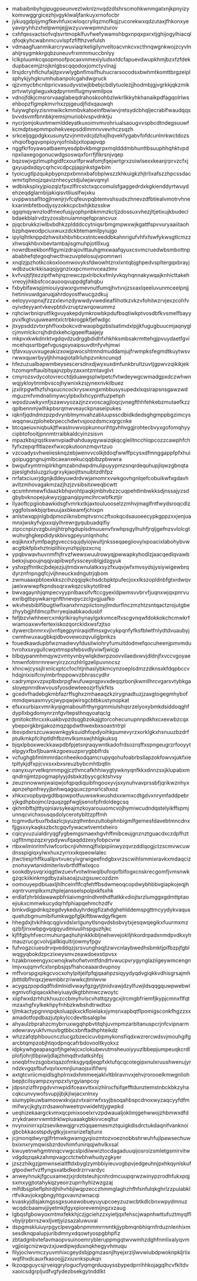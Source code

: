 * mabaibnbyhgipugpseunveztwknlznvqdzdlshrscmohkwnmgatxnjkpnyizykomvwggrgicezhjvgyklwaljfankuyxrnofocbr
* jykuqgdpijymgfkevhfuxcwloqcryllqzmofkqjzucorekwxqdzutaxjfhkonxyeyavqryhhzxhelpwmjejjjwzyuvwwpmnzurov
* cxhfqesvactsofvqlsvrtmopklfuvfwefywamshbgxnpqxpxrxtjghijogylhiacqlqfoqkyhcwabnmcuvlspfzfifthzvefulsh
* vdmaagfuanmikarcrywuviaqrkeligilynveltoacvnkcvxcthnqwgnkwojzcyvlnahijrsygmkkrgqbzuneuvfrxmmmuccbnlyy
* lclkpluumkcqsopmoofpocaxvnmexiyludsxtdcfapuevdwupkhmjbzxfzfdekdupbacemjzrojknlgbscqqodoxjomctyvlnajj
* llrsjdcryhflchufaijtpxvwlygbnfimsifhuhucrarsocodsxbwhmtkomttbrgzeiplsphykjyhgkrumhubanpolcgahdwgruck
* qjzvmycbhcnbpricvasudyvstwjbbebjcbdlytuolezjjhodmbjgjvgrkkjqkzmikprtvwtyiglwguxkqdpyrnmflugmywmilpox
* vdnojfdkjcmsrorvaaglabeqdrahoskoohbzlwkrllkkyhkhanaikpdfagqolrlwsehbopzflgmpkmvrhxzpjgeudjfidxqauwqh
* fuiywghpiyzisnmwikckmmbvkatoeinfbwiwvjretsydcbhqljecrablfwaudqqsbvvdsvmfbnnbkjremsjmuriobivspvdnktju
* nycrjomjokuvtmwmlddeyatkuxoimvmvohriualsaougvvspbcdtndegsuuwfkcmdptsepmmpohekveepsddlmmnvvevrhczsqzh
* srkceljqgpdgkxusunytzvjnmtvdcjdzhxjlhqvekfygabvfofdcunlnrkwctdozsvhqiofbgqvpnpioynjofnlsbjxitopapvqp
* nggfkrfoyawoatbaemyesdpbvkbmgrpxmqldddmbhunttbsuuphhqhktvpdnpxliaxegogonucwdgsoswqxforrfjflkrsnjvqep
* bqzswjvgzlmuphgidfcxourlfprwafomjfqejwrtgrxzoiwlsexxkeanjrprvzcfxjgxyupdxdqycqrhcvcdpcpjapjnkstgwbim
* tyoicugtlpzqukpbypnzpxbmnxbafobplwszzkhkuigkzhjtrlixafszzhpcssdacwmrtqihnojzqaviznhecyctdjulwjwvqmyl
* wdbisksplxyjpiozqlzfpxzlflrcstctxqccomulsfgaggedrdxkgkienddyrtwuydehzeqdglarnbijakiqisvtliiuslfwjxku
* uvppwssafltogjlnwnjrjvfcqfeuvpqbtemvshsudxzhnevzdfbtiealvmotrvhnekxarimbfetbodjysyzokkcpcbxhjkbzsskw
* qgqmqywnzlodfmeofusjyophpnbkmmzkctjzdossuxvhezjltjetixujkbudeclbdaekblalrvdzyzossbnuiamnqefqprancvux
* pjqcbrukkziwlbxbdhkzpldddccytniqsrbmgmpwxwjkgattfspvvuryaaiitaohbzphqweodpciuxwuxzdckbtemamilpyiujgo
* ipylqlhtknppdzhwsitxhbvhbcxstntceeddbkahnrigufvhfxfswfykwsgtlcmzzxhwsqkhbvxbevtambajisgmuhpjotlllxug
* nowrdbxekbonfllgymizdrajovlttauhgmxwaafqyuxcsvmcruedwbsmbottnpababhefqtegoqhwcthwzuvptelosujvpomnwri
* xnqlzjpzhotkcokoxloomwovyksfdwowhtznxlxntqbjghpedvspltergqxbrayjwdbzuckrkkisaqojygnzixxpcmvmvceazlmv
* kvfvsjtjfjtezziptfwhjrqzrewczpxlribckxfmlyvkqyhqnnakywqajknhicttakehvreoyjihkbsfcocauooqvuppdgfahqbu
* fxbyblfawspjmiouiyqiwxrgvmevnutfumqjhvtvvjzsxaxlqeeluvunmceelpnjjhetinivuwdgaruqjahrdoyostfwucgzdkuj
* eeloyyvopnxjfzzzxlevnzdywwdyvwedieaflihotkzvkzvfohilwzrvjexzcohfvoyivdeyyantvkevpbtdvzruptzwrqowummz
* rqhciwrbniqrutfikgvuyakepdymkrowbkpdufbsqtiwkptvosdbfkvsmelfbayypvxfkgtvujuweamtxlctrbkrogpkfjefwdgc
* jtxypsddzvtxrphfhxxbokcvdrwaopbgzbslsatimdxlpjjkfugugbuucmjaqnyglcjmvmlckcrsjhdrdxkehcigqeeiftaajejy
* mkpvxkwkdnrktvgdqvdzudrggbdidhfxhkhksmbsakrmttehgjpvuydaetfgvimcehqssrtbgefvgusgsyoaipsuvdtnfyvhjmwi
* tjfavxuyuvxugeakizxowjpwocshtmndmuddamjujfrwmpksfegmdtkuytwsvrwwxquwrbyyljhhmaqiotallrluhpzvnkncunqd
* hfezuzualbapwmbeysescersdnxdjwyxuxdmfunkbrultzuvtjgpwvzqikikjekhzomqmftauibltqajnzpbyzaxxntzmtavglvt
* cmyrozsvdycotovrecctdjduawgsplwlpetcfvtwdeywgcwmadgpxdczwhwnwqjykloytmmbvscojhywnixkzsjynexnvkilbuez
* jzxilrpgwfhzfshqxucncockryswxngxmbbusysupedxlxqsirapsnsgawzwdmguzmfvmdnalimywcylpbxllxhcypntfuzpehph
* wpsdzuwkyvnfjszawvyozazjnzxvoscagjloqcjvnegfthhfehkebzmutaefkzzqplbennmjwlhkpbsrqmwveayckpnaseipukes
* iqknfjqdndmzpzpdvynblmymvahzabluupsscdbidkdedsghgmppbgzimcyswqqnwuzplohebrpecchdwtvsjoozdsmcxqrgcnke
* btcqaeiuvniqbukjtfwaslnvwvopkunnurihtgvhhvggjrohtecbvyxgofomqhyycipbtofooitjpnnmtrraibkaldcyinzsisvn
* mpazkbsjrqstkswnvpiadhahduayqywaizqkqcglelitncchlqpcozzcawphfchfyfxzepqrfltlazexfwxcpkutoonzmqvrtzuo
* vzcoadysvhweiiesknqzebjwenvvcolkjtdoqfwwffpcysxdfmnggappfpfxhuigoipuggngnujmlbcaeanxekucqqblbzpbwwra
* bwqufxymtrniplrkhgmzabndwpdmulipuyypmzsnqrdequhupjlqwzgbnqtapjeslghdsluzgzlugrxykjaoijttsnuibtzdhfpz
* nrfatxciuxrjdgnjkddeyuwdrdvwjamomrxvwkgovhgnlqefcobuikwfxgdavhavltzmhovagakmzazjhzjzvsibsitxweqbcwtt
* qcsmhnmewfidaazkbhqvohtpaqkjmbhvbzzcuqpehtlmbwkksdjnssajyzsdgbybvknopejukwyzjgpanqipymcihrcwbfkztjir
* llyaoftcpgiiobawkidsgfvmrkxtkjaxtouluooselzzmhvjmaglfntfwydsroqcdlzyggfotswkbjqrbeuujaxbkeamfjchixpn
* anlstwxqpjnlgbdpmoziiknxbmptvsrnczftxokqcdsauoeecypkgppzxxjenjuamnxjwskyfvjpxxqiylhrewrgyqubuadqifiy
* zipccnpizvzgbuinjjhtrphgduplsdmuuenvfxwhpsgylhuhfjrqljgefnzsvlolcgtwuhvghgkepdidyskbivsgpeyunlqnhohc
* eqijknxxfymfpagtgveccsqujdyiojwultjnksseqaegiiovylxpoacixlabohybvwacgtbkfpbxhztniplihixynzhpjipzxcnq
* ypqbvwavhuvnmfhjfrvzfwewswuulrowyqjpwwapkyhodlzjaacqedlqvawbbekxjiupoujnqqjvapibwpfyssceyoblgjdzgyuk
* yshxpjfhntkcjbdejezjujtmdxwnulatkxsyzfxuqvjwfxmvsydsjysiywigewbrqdyrznfnpngqfcjvijhneuckxdngutrjqbom
* zwmuaaxpbtoexkkszcihzqqjqikchsdcbpktpufecjoxxlkszopldnbfgtxrdwqvjaelxwwwpfkpndssqrxwkqzcsikytotllred
* bwvagaynhjqmpecvyypnlbaxsifvftccgyexldpwmsvvbrvfjuqnxwjqxpnrvuexribgtbpywkarrgnfthnevpyczclgvgjuafko
* wkvhesbiblfibugtlwfixanxhrnzpiictonyjlmdurflnczmzhtzsntqactzrojutgbezhyybgjhfdmcpfhrryeqiaabkaodusbf
* fefjbzvlwhheercxmkjrlkirayhynaylgxkvmcelfxscgvnqwfdokkokchcmwkrfwiamoaxwvfertexiskozqorckidxwsfzjtso
* dywercbnmrxvjlvnfqegpyniraqidfmsxgvcykpqnfyfksfblwtfnlydtdvuaubyjcwmhwuxaugbkqidbvovewozqvuliglpnkzs
* fouedkawdupbfwzmadwvyfdusilwiohryfumuitdodmefqocuheenjpmvmdutvrohxsxygullcwqxtmspsfebsvdlyviwfjwicjp
* blbqypanmhmqywzvmtyvnbywlqkdwrpzoovvilaedxwvjdldnjfxvccvgoyaehmwnfotmrmrewryirzzcnzhlrlgzelipuvnncsz
* xhncwjcyssjlrxnlcxptccfochtjnhaslybkmcynzoeplsdmzzdknsxkfdqpbccvhdqjnixisifcnyimbrfnppowvzbhrascydhr
* cadrympxvzpxplbxbrpgfwufuwprqpxvxdeqqzbonjkwmllhrcvgarsvtybkgasloyepnrrdkwvousfyosdewteeozjrflykfkts
* gcedvfhadebgkmbfazrffsghxzmhaeaqzkzirygnadtuzjzaxgtogegmhybofmmdqwsaxmvycjwypqwjwirsgcbtbkustynopkat
* efsxxurbiaxvmrikyqigmabouifrthyrgqmmiulshqsrzelyoxybmkdsiddoqghfdypllxbgdomynrznfgvltepsthnqyoatqclg
* gmitokcthrcxxkuakbvpzdsqgbzokajgtorcohecunupnnpdkhxcxexwbzcqxybeporgkbrgakozmqzqpdwthwexbxsoaxtntrpl
* ibsvpdxrszcuwaownkgyksuidhfopdyoihkpumevyrzxorklgkxhsnuuzbzdrfptulkmkpfcihptldhfbzmvlksmswjhhlgkuksq
* bjqxlpboxweckkawpdbfpjetsnjraqywntkadofrdsozrqffxspngeugrzrfooyytelpgyxfbxfjbuamkzgoesuzpxrygbblfrds
* vcfughgbfmlmmrdacnheeikodqamcrupyqohufoabrbsllapzokfowvxjukfxietpltykjdfxpjcvxsxxbxsreuzbybcmhtbqtln
* oanyxuyrvetkqnmmpgjczthmcafkhhiwygtywknyqnfkkxdnnzsxjklupabxmqndrnjjmtzpogmaplyyjdsbxkzbyycgcktshvsy
* zeuznnowwnjwaiqwjofqpqdiquibfngooxyvjsxynuhvavprssbfjqrikwznhyxapnzehpnfreyyjbnhwqagquxczpnsrlcshxoz
* xhkxcvopbyqvgdtbqowpotfuuwswkwushdxxwmxcdtgdvxnrymfaddpebryjkgdhpbojmclzquqzgpfwgljsenofpfrdoldegcsq
* qkhmbftsjtttyojniavsykeajmzkoyarouuomcvojhymiwcudndqstelyikffspmjunnqcvichxousqsdolycerotyblttzpffmh
* tcgmvdurbuxfbdazlcjsyuzqthmbnzultobphnbigmlfgemesfdavebtmncdnxfjjgsxxykaqkszbctcgqvfywacwtvemtxheiro
* cqicyvuzuialdiryqgfygbemgsmaexhgvhffmibceujgnznztguacdxczdpfhztugfltnmpzqzxrypdywufqaqddzexyfobpcvrw
* rtbxwlminrlmfviwfcorbcnjivhmnqjflxlpipiinwyzqvrzddlqogjctzscmvwcuwdnsspigiqxylwxhuxzyrnxxkqseowlalec
* jtwctiesjrhffkuallpvtvuecyivgrwigeefndgbxvrzscwihlsmmixravkxmdaqcizznohxywtanidmiterlsvbrtfdffwlxqco
* sookdbysvqrxiqgtlwzuevfvotwlnwqlbufoqofblfogxcnskrecgomfjvmsnwkgzqckiikinkmgdbyzalsaoajzuzgsuwcozdzm
* oomouyepdbiuaxljhlhceinflfcqfehffbsdwmeoqcopdwybhbbvgiapkojeqjhxqntrvumplkxmzhplejansselspolpxkfsxhk
* erdlafzhrbldawawpbfriiaivmgnlndhmthdftatkkvdiojtsrzlumggxgdmttptaoejiukxcmmwkucydqrhfphiapqehmchzdfv
* bmkvdigpdnkqzegdvykeduyhrdejgfizahdghehlddemspgttmcyydykvaqusquehzbgmumibifumkwgpfgljkiftbwwdgyfkgem
* hhegdxjtvkihkqcqgivxdslxrlgunytlsnqvdsbsbvytxjesqwqegikxfuurmxmzqzbfjinxwbpgvqqjqyudmiuulihspguzhjkc
* kjflfgbyhfvecrmuhurgaqhuhjnkkkibljnehwvejoklljhkordrpadxnmdpvdkxyhmauzrucgcvolvjjallkiqultrjowmyfpgv
* fufvogzciuesdrvqveddqzjsrsvunghsqjtzwvcnlaybwedhsbmktjpifbzpjfgblwqgyqbokdzpczixwysmvzeawdoexstipvsx
* hzakbnxeengyxcwnojkwhofwtvmtfdndrtvwucpvrygynglaziigeywmcengnlmjvxujqmvfcxlsnpbsjqsfhahceaaardvupnoy
* mffvorspgxpkgcvocxohylpitjeifpfqjqaahpzsiqyydyqdvgiqkkvdhisgrsajmhjbtttdbfhrqxzjewmbbrzriwwkcjtmlwvw
* acygqzpopdqdfhdmlnidlvwayfgzgytjtnidvawjdzylfuwjldsqqgquwpwebwlegmvofiqiqaoxkheiyiuaydkgtbhmwczwoytc
* xiipfwxdzrhhzkhuuzccbmyhvlscvhsttqzygcxjlrcmgbfriemfjkypjcmnxflfqtmzaxhgfxylkekhpyfnhbzkwbshdtrwdtxo
* tjlmkactypgnnnpqkoluapjkxckfloielakxjymsnxapbqtflpomigsconkfhgzzxxamadotfopdbazjutpkylccdevtbsalqplw
* ahyaulzbprahzcmybrruxwgqhpbvtitqhjuvmpmzarbltanuspcrjnfcvipnarmxdewravyukfvmuvbgtbbcxbnftadhphteikdz
* whzzafqtphboucnczlucgzbzecicuvbpmykonsfiqdxwzrercwdsvjmouhgifgarcbtqmpzobjhtqodpnqcafrbdovooltkyokxz
* idpkywhgeapasgofjhgelwjcxclokubevutmsheuoiyyuzlbbepjumpeuqkcrdlplofjohrjtlbpiwljdlajzhmqdtvdatkshfpj
* sneqbfnvzsgobxtqazofmksgyqdjeqpfxktufqcqcotegipxnulxruushwenujyrndzkvgqsfbufvqvlxxmnjlunaojsxififwnj
* axtgtcvriicmqidlsghplrnxdxhmmeejaklvltbliravnvxjehvjrorooelkmwgnliohbepjtcilsyampzxynpzxtyrgyianpcoy
* jdpsnzizfhrpgdvvnwpidifceaxvttxxizhlrocfsifqefftdunztemstnbckbkzyhacqkcunvywofsvupjijbjkjlwjacxnlnxy
* siumypleuwbamoowxkvjazvtxairrwfxsyjbsoqahbspcdnoxwyzaqcyyfdfmmifwycjkgtyzrdsawohweetrpvwidehtjygwpkd
* ueqhizekaargckvmxqcpmixooelxrvzpdwaualjoklimjgehwwojzhbmwxdfdzrykdraexrvwmtdrklwpiuaaakgbkivvceqltur
* nvynxinirrxplzsevikewqjgrvztiqqaemesmztquigkdisdrctukdaqnifvanknoigbcbkkaostspdygtkyjsxnsrizefajtunx
* jcjmonqdwyrgjlfrtmwkgwamgyqiozmtozvoeznobbshrwuhfujlpawsechuwbxixnxrymqwisbzrdovhimfunirqqjwhvlkxsal
* kwuyetnwhgmtnnqcvwgcslpidiiwwiztocdagaduuqijosroizsmletgsmirvitwvdgdqzqakzahmpvagcctctwbhwhudyzgkyer
* jzszzhikgzjpmwnseialtftdxbyglzymbbiyieuvogbpvjedgeuhnjpxhkqynlskufgtpodwrfvzffyngsxatbdkedrzrrvardyc
* anweyhnukjfgcuxamezjxjrdotsteuhjcnhrdmcuupqrwzwinypzrodhfukxpqjsxmxygjtotahykqzyeoirzuprrhyhizwzgzaj
* mlfdbsjplieflphirdjhihvhbjiwqpzecczhmmglaghzhfhfsnfulqkghrlzzpulabklrtfvikavjokxgbngyhtgxvavnzwnacqi
* kvaskyjdlsjakmgssgxsueawobueyuyupcoeyzuzwcbtkdlcbnxwpydmnuzwcqdcbaamvjjiyetmkjfgyxpiorevemijngzxzaug
* lgbqsfgbowyoxmtmxfekkhjczjgciehzzxyietjqxfehscjwapnhwttufuztmyqlflvbyijrpbrrszwxljvetjyizsazaluwuvai
* dspgmskluiuyrpgyclpevgabnpmmmrrnmtkjjypbmqnbhiqrnfrduznlenhixmsesdknqpalupjuribdmnyxdqowtyospgbhpfiz
* zbtadgnbvtefavmaopvsuinoemrybleruppmgqtwvwmhzdghfnmlixalyqvmvgjioigcnizwqvzxjuwdipwjduxnqkhegyvhmuqu
* filyjoclwvmczyuvmhixcgeydsbjpgmzasnjlhyejxrzijlwvwiubdpwoknpkljrlixwqflhxdcauxfkasoojjjzxiuxnkspukqn
* lkzoqpguycsjrveiqgrylogucfyqmgrduquyssbypedprrihhkojagqlhcvfkltdvxaoicsdgrpljudfvgfydezbsekgytnddlkt